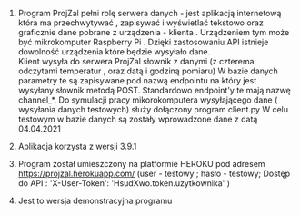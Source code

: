 1. Program ProjZal pełni rolę serwera danych - jest aplikacją internetową która ma przechwytywać , zapisywać i wyświetlać tekstowo oraz graficznie 
   dane pobrane z urządzenia - klienta . Urządzeniem tym może być mikrokomputer Raspberry Pi .
   Dzięki zastosowaniu API istnieje  dowolność urządzenia które będzie wysyłało dane.  
   Klient wysyła do serwera ProjZal słownik z danymi  (z czterema odczytami temperatur , oraz datą i godziną pomiaru)
   W bazie danych parametry te są zapisywane pod nazwą endpointu na który jest wysyłany słownik metodą POST.
   Standardowo endpoint'y te mają nazwę channel_*.
   Do symulacji pracy mikorokomputera wysyłającego dane ( wysyłania danych testowych) służy dołączony program client.py
   W celu testowym  w bazie danych są zostały wprowadzone dane z datą 04.04.2021
   
2. Aplikacja korzysta z wersji 3.9.1 
3. Program został umieszczony na platformie HEROKU pod adresem  https://projzal.herokuapp.com/
   (user - testowy ; hasło - testowy; Dostęp do API : 'X-User-Token': 'HsudXwo.token.uzytkownika' )
4. Jest to wersja demonstracyjna programu

